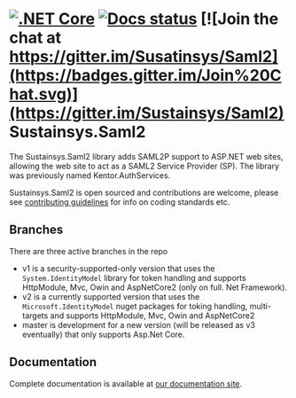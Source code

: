 [![.NET Core](https://github.com/Sustainsys/Saml2/workflows/.NET%20Core/badge.svg)](https://github.com/Sustainsys/Saml2/actions?query=workflow%3A%22.NET+Core%22)
[![Docs status](https://readthedocs.org/projects/saml2/badge/?version=latest)](https://saml2.sustainsys.com)
[![Join the chat at https://gitter.im/Susatinsys/Saml2](https://badges.gitter.im/Join%20Chat.svg)](https://gitter.im/Sustainsys/Saml2)
Sustainsys.Saml2
=============

The Sustainsys.Saml2 library adds SAML2P support to ASP.NET web sites, allowing the web site
to act as a SAML2 Service Provider (SP). The library was previously named Kentor.AuthServices.

Sustainsys.Saml2 is open sourced and contributions are welcome, please see 
[contributing guidelines](CONTRIBUTING.md) for info on coding standards etc.

## Branches
There are three active branches in the repo
* v1 is a security-supported-only version that uses the `System.IdentityModel` library for token handling and supports HttpModule, Mvc, Owin and AspNetCore2 (only on full. Net Framework).
* v2 is a currently supported version that uses the `Microsoft.IdentityModel` nuget packages for toking handling, multi-targets and supports HttpModule, Mvc, Owin and AspNetCore2 
* master is development for a new version (will be released as v3 eventually) that only supports Asp.Net Core.

## Documentation
Complete documentation is available at [our documentation site](https://saml2.sustainsys.com).
